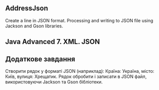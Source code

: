 ## AddressJson
Create a line in JSON format. Processing and writing to JSON file using Jackson and Gson libraries.
## Java Advanced 7. XML. JSON
## Додаткове завдання
Створити рядок у форматі JSON (наприклад): Країна: Україна, місто: Київ, вулиця: Хрещатик.
Рядок обробити і записати в JSON файл, використовуючи Jackson та Gson бібліотеки.
